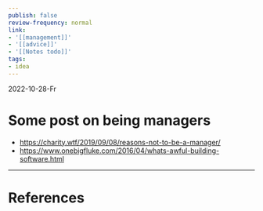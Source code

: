```yaml
---
publish: false
review-frequency: normal
link:
- '[[management]]'
- '[[advice]]'
- '[[Notes todo]]'
tags:
- idea
---
```

2022-10-28-Fr

# Some post on being managers

- https://charity.wtf/2019/09/08/reasons-not-to-be-a-manager/
- https://www.onebigfluke.com/2016/04/whats-awful-building-software.html

---
# References